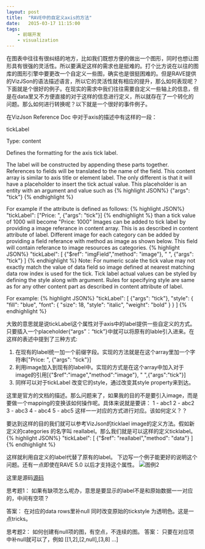 ```yaml
---
layout: post
title:  "RAVE中的自定义axis的方法"
date:   2015-03-17 11:15:00
tags:
    - 前端开发
    - visualization
---
```

在图表中往往有很纠结的地方，比如我们既想方便的做出一个图形，同时也想让图形具有很强的灵活性。所以要满足这样的需求也是挺难的。打个比方说在以往的图库的图形引擎中要更改一个自定义一些图，确实也是很挺困难的。但是RAVE提供的VizJSon的语法描述语言，所以它的灵活性就有相应的提升，那么如何表现呢？下面就是个很好的例子。在现实的需求中我们往往需要自定义一些轴上的信息，但是在data里又不方便直接的对于这样的信息进行定义，所以就存在了一个转化的问题。那么如何进行转换呢？以下就是一个很好的事件例子。

在VizJson Reference Doc 中对于axis的描述中有这样的一段：

tickLabel

Type: content

Defines the formatting for the axis tick label.

The label will be constructed by appending these parts together. References to fields will be translated to the name of the field. This content array is similar to axis title or element label. The only different is that it will have a placeholder to insert the tick actual value. This placeholder is an entity with an argument and value such as
{% highlight JSON%}
{"args": "tick"}
{% endhighlight %}

For example if the attribute is defined as follows:
{% highlight JSON%}
"tickLabel": ["Price: ", {"args": "tick"}]
{% endhighlight %}
than a tick value of 1000 will become "Price: 1000" Images can be added to tick label by providing a image referance in content array. This is as described in content attribute of label. Different image for each category can be added by providing a field referance with method as image as shown below. This field will contain referance to image resources as categories.
{% highlight JSON%}
"tickLabel": [
	{"$ref": "imgField","method": "image"},
	" ",
    {"args": "tick"}
]
{% endhighlight %}
Note: For numeric scale the tick value may not exactly match the value of data field so image defined at nearest matching data row index is used for the tick.
Tick label actual values can be styled by defining the style along with argument. Rules for specifying style are same as for any other content part as described in content attribute of label.

For example:
{% highlight JSON%}
"tickLabel": [
    {"args": "tick"},
    "style": {
    	"fill": "blue",
        "font": {
        	"size": 18,
            "style": "italic",
            "weight": "bold"
       }
   }
]
{% endhighlight %}

大致的意思就是说tickLabel这个属性对于axis中的label提供一些自定义的方式。只要插入一个placeholder{“args”：“tick”}中就可以将原有的lable引入进来。在这样的表述中提到了三种方式:
1. 在现有的label统一加一个前缀字段。实现的方法就是在这个array里加一个字符串["Price: ", {"args": "tick"}]
2. 利用image加入到现有的label中。实现的方式是在这个array中加入对于image的引用[{"$ref":"image","method":"image"}, " ",{"args":"tick"}]
3. 同样可以对于tickLabel 改变它的style，通过改变其style property来到达。

这里是官方的文档的描述。那么问题来了，如果我的目的不是要引入image，而是要做一个mapping的变换该如何操作呢。具体来说就是要讲：
1 - abc1
2 - abc2
3 - abc3
4 - abc4
5 - abc5
这样一一对应的方式进行对应。该如何定义？？

要达到这样的目的我们就可以参考VizJson的ticklael image的定义方法。假如新定义的categories 的名字叫 reallabel。那么我们就是可以这样的定义ticklabel。
{% highlight JSON%}
"tickLabel": [
	{"$ref": "reallabel","method": "data"}
]
{% endhighlight %}

这样就利用自定义的label代替了原有的label。
下边写一个例子能更好的说明这个问题。还有一点即使在RAVE 5.0 以后才支持这个属性。
![图例2]({{url}}/resources/img/rave6-pic1.png)

这里是源码[源码]({{url}}/resources/file/customlabel.json)

思考题1：
如果有缺项怎么呢办，意思是要显示的label不是和原始数据一一对应的，中间有空项？

答案：
在对应的data rows里补null 同时改变原始的tickstyle 为透明色。这是一点tricks。

思考题2：
如何创建有null项的图，有空点，不连续的图。
答案：
只要在对应项中补null就可以了，例如 [[1,2],[2,null],[3,8] ...]
